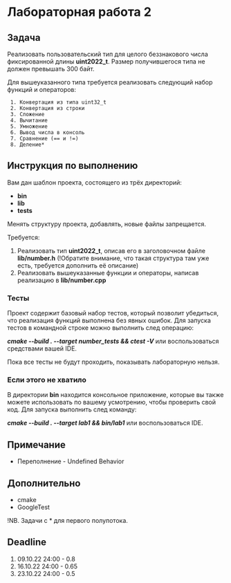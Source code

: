 # Лабораторная работа 2

## Задача

Реализовать пользовательский тип для целого беззнакового числа
фиксированной длины **uint2022_t**. Размер получившегося типа не должен превышать 300 байт.

Для вышеуказанного типа требуется реализовать следующий набор функций и операторов:

     1. Конвертация из типа uint32_t
     2. Конвертация из строки
     3. Сложение
     4. Вычитание
     5. Умножение
     6. Вывод числа в консоль
     7. Сравнение (== и !=)
     8. Деление*


## Инструкция по выполнению

Вам дан шаблон проекта, состоящего из трёх директорий:
- **bin**
- **lib**
- **tests**

Менять структуру проекта, добавлять, новые файлы запрещается.

Требуется:
1. Реализовать тип **uint2022_t**, описав его в заголовочном файле **lib/number.h** (!Обратите внимание, что такая структура там уже есть, требуется дополнить её описание)
2. Реализовать вышеуказанные функции и операторы, написав реализацию в **lib/number.cpp**

### Тесты

Проект содержит базовый набор тестов, который позволит убедиться, что реализация функций выполнена без явных ошибок.
Для запуска тестов в командной строке можно выполнить след операцию:

***cmake --build . --target number_tests && ctest -V***  или воспользоваться средствами вашей IDE.

Пока все тесты не будут проходить, показывать лабораторную нельзя.

### Если этого не хватило

В директории **bin** находится консольное приложение, которые вы также можете использовать по вашему усмотрению, чтобы проверить свой код.
Для запуска выполнить след команду:

***cmake --build . --target lab1 && bin/lab1*** или воспользоваться IDE.

## Примечание
- Переполнение - Undefined Behavior


## Дополнительно
- cmake
- GoogleTest

!NB. Задачи с * для первого полупотока.

## Deadline

1. 09.10.22 24:00 - 0.8
2. 16.10.22 24:00 - 0.65
3. 23.10.22 24:00 - 0.5
